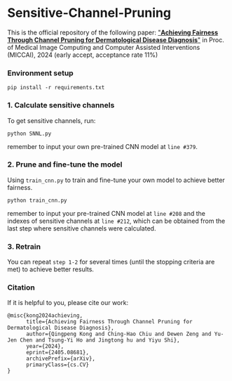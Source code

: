 # Sensitive-Channel-Pruning

This is the official repository of the following paper: ["**Achieving Fairness Through Channel Pruning for Dermatological Disease Diagnosis**"](https://arxiv.org/abs/2405.08681) in Proc. of Medical Image Computing and Computer Assisted Interventions (MICCAI), 2024 (early accept, acceptance rate 11%)

### Environment setup
```
pip install -r requirements.txt
```

### 1. Calculate sensitive channels
To get sensitive channels, run: 
```
python SNNL.py
```
remember to input your own pre-trained CNN model at ```line #379```.

### 2. Prune and fine-tune the model
Using ```train_cnn.py``` to train and fine-tune your own model to achieve better fairness.
```
python train_cnn.py
```
remember to input your pre-trained CNN model at ```line #208``` and the indexes of sensitive channels at ```line #212```, which can be obtained from the last step where sensitive channels were calculated.

### 3. Retrain
You can repeat ```step 1-2``` for several times (until the stopping criteria are met) to achieve better results.


### Citation
If it is helpful to you, please cite our work:
```
@misc{kong2024achieving,
      title={Achieving Fairness Through Channel Pruning for Dermatological Disease Diagnosis}, 
      author={Qingpeng Kong and Ching-Hao Chiu and Dewen Zeng and Yu-Jen Chen and Tsung-Yi Ho and Jingtong hu and Yiyu Shi},
      year={2024},
      eprint={2405.08681},
      archivePrefix={arXiv},
      primaryClass={cs.CV}
}
```
